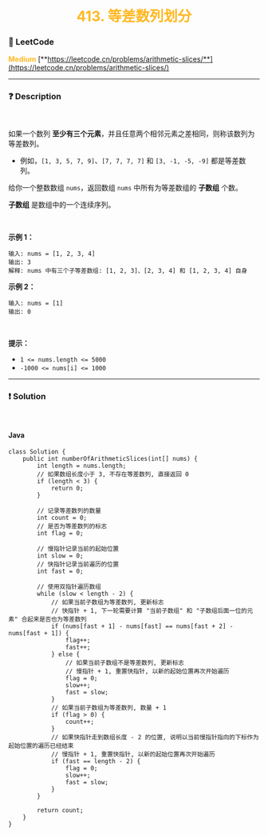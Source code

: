 <h1 style="text-align: center;"> <span style="color: #FFB822;">413. 等差数列划分</span> </h1>

### 🚀 LeetCode

<base target="_blank">

<span style="color: #FFB822;">**Medium**</span> [**https://leetcode.cn/problems/arithmetic-slices/**](https://leetcode.cn/problems/arithmetic-slices/)

---

### ❓ Description

<br/>

如果一个数列 **至少有三个元素**，并且任意两个相邻元素之差相同，则称该数列为等差数列。

* 例如，`[1, 3, 5, 7, 9]`、`[7, 7, 7, 7]` 和 `[3, -1, -5, -9]` 都是等差数列。

给你一个整数数组 `nums`，返回数组 `nums` 中所有为等差数组的 **子数组** 个数。

**子数组** 是数组中的一个连续序列。

<br/>

**示例 1：**

```
输入: nums = [1, 2, 3, 4]
输出: 3
解释: nums 中有三个子等差数组: [1, 2, 3]、[2, 3, 4] 和 [1, 2, 3, 4] 自身
```

**示例 2：**

```
输入: nums = [1]
输出: 0
```

<br/>

**提示：**

* `1 <= nums.length <= 5000`
* `-1000 <= nums[i] <= 1000`

---

### ❗ Solution

<br/>

#### Java

```
class Solution {
    public int numberOfArithmeticSlices(int[] nums) {
        int length = nums.length;
        // 如果数组长度小于 3, 不存在等差数列, 直接返回 0
        if (length < 3) {
            return 0;
        }

        // 记录等差数列的数量
        int count = 0;
        // 是否为等差数列的标志
        int flag = 0;

        // 慢指针记录当前的起始位置
        int slow = 0;
        // 快指针记录当前遍历的位置
        int fast = 0;

        // 使用双指针遍历数组
        while (slow < length - 2) {
            // 如果当前子数组为等差数列, 更新标志
            // 快指针 + 1, 下一轮需要计算 "当前子数组" 和 "子数组后面一位的元素" 合起来是否也为等差数列
            if (nums[fast + 1] - nums[fast] == nums[fast + 2] - nums[fast + 1]) {
                flag++;
                fast++;
            } else {
                // 如果当前子数组不是等差数列, 更新标志
                // 慢指针 + 1, 重置快指针, 以新的起始位置再次开始遍历
                flag = 0;
                slow++;
                fast = slow;
            }
            // 如果当前子数组为等差数列, 数量 + 1
            if (flag > 0) {
                count++;
            }
            // 如果快指针走到数组长度 - 2 的位置, 说明以当前慢指针指向的下标作为起始位置的遍历已经结束
            // 慢指针 + 1, 重置快指针, 以新的起始位置再次开始遍历
            if (fast == length - 2) {
                flag = 0;
                slow++;
                fast = slow;
            }
        }

        return count;
    }
}
```
